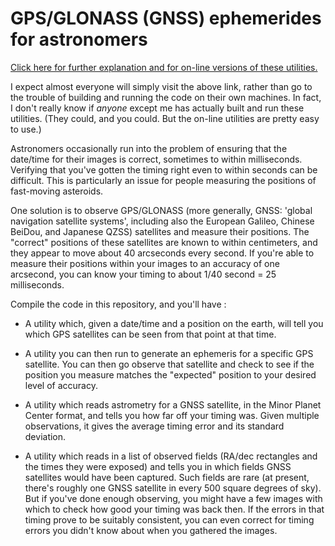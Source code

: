 # GPS/GLONASS (GNSS) ephemerides for astronomers

[Click here for further explanation and for on-line versions of
these utilities.](https://projectpluto.com/gps_expl.htm)

I expect almost everyone will simply visit the above link,  rather than go to
the trouble of building and running the code on their own machines.  In fact,
I don't really know if _anyone_ except me has actually built and run
these utilities.  (They could,  and you could.  But the on-line utilities
are pretty easy to use.)

Astronomers occasionally run into the problem of ensuring that the
date/time for their images is correct,  sometimes to within milliseconds.
Verifying that you've gotten the timing right even to within seconds can
be difficult.  This is particularly an issue for people measuring the
positions of fast-moving asteroids.

One solution is to observe GPS/GLONASS (more generally,  GNSS:  'global
navigation satellite systems',  including also the European Galileo,
Chinese BeiDou, and Japanese QZSS) satellites and measure their positions.
The "correct" positions of these satellites are known to within
centimeters, and they appear to move about 40 arcseconds every second.  If
you're able to measure their positions within your images to an accuracy
of one arcsecond,  you can know your timing to about 1/40 second = 25
milliseconds.

Compile the code in this repository,  and you'll have :

* A utility which,  given a date/time and a position on the earth,
will tell you which GPS satellites can be seen from that point at
that time.

* A utility you can then run to generate an ephemeris for a specific
GPS satellite.  You can then go observe that satellite and check to see
if the position you measure matches the "expected" position to your
desired level of accuracy.

* A utility which reads astrometry for a GNSS satellite,  in the Minor Planet
Center format,  and tells you how far off your timing was.  Given multiple
observations, it gives the average timing error and its standard
deviation.

* A utility which reads in a list of observed fields (RA/dec
rectangles and the times they were exposed) and tells you in which fields
GNSS satellites would have been captured.  Such fields are rare (at present,
there's roughly one GNSS satellite in every 500 square degrees of sky).  But
if you've done enough observing,  you might have a few images with which to
check how good your timing was back then.  If the errors in that timing
prove to be suitably consistent,  you can even correct for timing errors
you didn't know about when you gathered the images.
